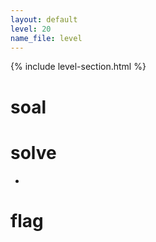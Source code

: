 ```yaml
---
layout: default
level: 20
name_file: level
---
```


{% include level-section.html %}

# soal

# solve
- 

# flag
